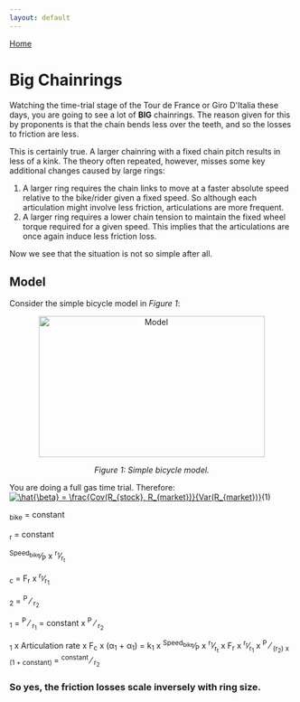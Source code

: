 ```yaml
---
layout: default
---
```



[Home](./index.html)

# Big Chainrings

Watching the time-trial stage of the Tour de France or Giro D'Italia these days, you are going to see a lot of **BIG** chainrings.
The reason given for this by proponents is that the chain bends less over the teeth, and so the losses to friction are less.

This is certainly true. A larger chainring with a fixed chain pitch results in less of a kink. The theory often repeated, however, misses some key additional changes caused by large rings:

1. A larger ring requires the chain links to move at a faster absolute speed relative to the bike/rider given a fixed speed. So although each articulation might involve less friction, articulations are more frequent.
2. A larger ring requires a lower chain tension to maintain the fixed wheel torque required for a given speed. This implies that the articulations are once again induce less friction loss.

Now we see that the situation is not so simple after all.

## Model

Consider the simple bicycle model in _Figure 1_:

<p align="center"> <img src="https://pheidippidesbane.github.io/Projects/images/Torque.jpg" alt="Model" width="400" 
     height="250"> </p>
<p align="center"> <i> Figure 1: Simple bicycle model. </i> </p>
  
You are doing a full gas time trial. Therefore:
<span class = "center"><a href="https://www.codecogs.com/eqnedit.php?latex=\hat{\beta}&space;=&space;\frac{Cov(R_{stock},&space;R_{market})}{Var(R_{market})}" target="_blank"><img src="https://latex.codecogs.com/gif.latex?\hat{\beta}&space;=&space;\frac{Cov(R_{stock},&space;R_{market})}{Var(R_{market})}" title="\hat{\beta} = \frac{Cov(R_{stock}, R_{market})}{Var(R_{market})}" /></a></span><span class = "right">(1)</span>


	
<p>
<math>
  Speed<sub>bike</sub> = constant
</math>
</p>

<p>
<math>
  F<sub>r</sub> = constant
</math>
</p>

<p>
<math>
  Articulation rate = <sup>Speed<sub>bike</sub></sup>&frasl;<sub>P</sub> x <sup>r<sub>1</sub></sup>&frasl;<sub>r<sub>t</sub></sub> 
</math>
</p>

<p>
<math>
  F<sub>c</sub> = F<sub>r</sub> x <sup>r<sub>t</sub></sup>&frasl;<sub>r<sub>1</sub></sub>
</math>
</p>

<p>
<math>
	&alpha;<sub>2</sub> = <sup>P</sup> &frasl; <sub>r<sub>2</sub></sub>
</math>
</p>

<p>
<math>
	&alpha;<sub>1</sub> = <sup>P</sup> &frasl; <sub>r<sub>1</sub></sub> = constant x <sup>P</sup> &frasl; <sub>r<sub>2</sub></sub>
</math>
</p>

<p>
<math>
  Friction Losses = k<sub>1</sub> x Articulation rate x F<sub>c</sub> x (&alpha;<sub>1</sub> + &alpha;<sub>1</sub>)
	= k<sub>1</sub> x <sup>Speed<sub>bike</sub></sup>&frasl;<sub>P</sub> x <sup>r<sub>1</sub></sup>&frasl;<sub>r<sub>t</sub></sub> x F<sub>r</sub> x <sup>r<sub>t</sub></sup>&frasl;<sub>r<sub>1</sub></sub> x <sup>P</sup> &frasl; <sub>(r<sub>2</sub>) x (1 + constant) </sub>
	= <sup> constant </sup> &frasl; <sub>r<sub>2</sub></sub>
</math>
</p>

### So yes, the friction losses scale inversely with ring size.

<!---
<MATH>&int;_a_^b^{f(x)<over>1+x} dx</MATH>    
    
<math>
	H(s) = ∫<sub>0</sub><sup>∞</sup> e<sup>-st</sup> h(t) dt
</math>
	
	
<math>
	(<array align="c"> <item>
		&ldet;<array align="cc">
			<item>x<sub>11</sub>
			<item>x<sub>12</sub>
			<item>x<sub>21</sub>			
			<item>x<sub>22</sub>
		</array><rd>&rdet;
		<item> y <item> z
	</array>)
</math>
				
<math>
	C <box>dV<sub>out</sub><over>dt</box> = I<sub>b</sub>
	&tanh;(<box>κ(V<sub>in</sub>-V<sub>out</sub>)<over>2</box>)
</math>
    
Text can be **bold**, _italic_, or ~~strikethrough~~.

[Link to another page](./another-page.html).

There should be whitespace between paragraphs.

There should be whitespace between paragraphs. We recommend including a README, or a file with information about your project.

# Header 1

This is a normal paragraph following a header. GitHub is a code hosting platform for version control and collaboration. It lets you and others work together on projects from anywhere.

## Header 2

> This is a blockquote following a header.
>
> When something is important enough, you do it even if the odds are not in your favor.

### Header 3

```js
// Javascript code with syntax highlighting.
var fun = function lang(l) {
  dateformat.i18n = require('./lang/' + l)
  return true;
}
```

```ruby
# Ruby code with syntax highlighting
GitHubPages::Dependencies.gems.each do |gem, version|
  s.add_dependency(gem, "= #{version}")
end
```

#### Header 4

*   This is an unordered list following a header.
*   This is an unordered list following a header.
*   This is an unordered list following a header.

##### Header 5

1.  This is an ordered list following a header.
2.  This is an ordered list following a header.
3.  This is an ordered list following a header.

###### Header 6

| head1        | head two          | three |
|:-------------|:------------------|:------|
| ok           | good swedish fish | nice  |
| out of stock | good and plenty   | nice  |
| ok           | good `oreos`      | hmm   |
| ok           | good `zoute` drop | yumm  |

### There's a horizontal rule below this.

* * *

### Here is an unordered list:

*   Item foo
*   Item bar
*   Item baz
*   Item zip

### And an ordered list:

1.  Item one
1.  Item two
1.  Item three
1.  Item four

### And a nested list:

- level 1 item
  - level 2 item
  - level 2 item
    - level 3 item
    - level 3 item
- level 1 item
  - level 2 item
  - level 2 item
  - level 2 item
- level 1 item
  - level 2 item
  - level 2 item
- level 1 item

### Small image

![Octocat](https://pheidippidesbane.github.io/Projects/images/Picture1.png)

### Large image

![Branching](https://guides.github.com/activities/hello-world/branching.png)


### Definition lists can be used with HTML syntax.

<dl>
<dt>Name</dt>
<dd>Godzilla</dd>
<dt>Born</dt>
<dd>1952</dd>
<dt>Birthplace</dt>
<dd>Japan</dd>
<dt>Color</dt>
<dd>Green</dd>
</dl>

```
Long, single-line code blocks should not wrap. They should horizontally scroll if they are too long. This line should be long enough to demonstrate this.
```

```
The final element.
```
-->
